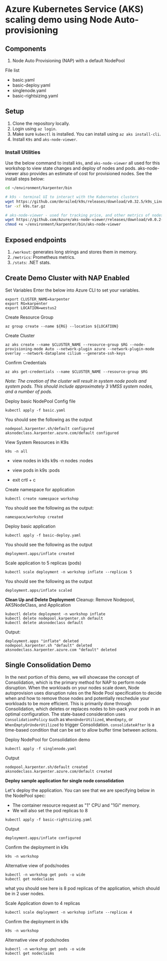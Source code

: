 # Azure Kubernetes Service (AKS) scaling demo using Node Auto-provisioning

## Components

1. Node Auto Provisioning (NAP) with a default NodePool

File list
- basic.yaml
- basic-deploy.yaml
- singlenode.yaml
- basic-rightsizing.yaml


## Setup

1. Clone the repository locally.
1. Login using `az login`.
1. Make sure `kubectl` is installed. You can install using `az aks install-cli`. 
1. Install `K9s` and `aks-node-viewer`. 


### Install Utilities

Use the below command to install `k9s`, and `aks-node-viewer` all used for this workshop to view state changes and deploy of nodes and pods. aks-node-viewer also provides an estimate of cost for provisioned nodes. See the install steps below:

```bash
cd ~/environment/karpenter/bin

# k9s - terminal UI to interact with the Kubernetes clusters
wget https://github.com/derailed/k9s/releases/download/v0.32.5/k9s_Linux_amd64.tar.gz -O ~/environment/karpenter/bin/k9s.tar.gz
tar -xf k9s.tar.gz

# aks-node-viewer - used for tracking price, and other metrics of nodes
wget https://github.com/Azure/aks-node-viewer/releases/download/v0.0.2-alpha/aks-node-viewer_Linux_x86_64 -O ~/environment/karpenter/bin/aks-node-viewer
chmod +x ~/environment/karpenter/bin/aks-node-viewer
```

## Exposed endpoints

1. `/workout`: generates long strings and stores them in memory.
1. `/metrics`: Prometheus metrics.
1. `/stats`: .NET stats.

## Create Demo Cluster with NAP Enabled

Set Variables
Enter the below into Azure CLI to set your variables.
```
export CLUSTER_NAME=karpenter
export RG=karpenter
export LOCATION=westus2
```

Create Resource Group

```
az group create --name ${RG} --location ${LOCATION}
```
Create Cluster
```
az aks create --name $CLUSTER_NAME --resource-group $RG --node-provisioning-mode Auto --network-plugin azure --network-plugin-mode overlay --network-dataplane cilium --generate-ssh-keys
```

Confirm Credentials
```
az aks get-credentials --name $CLUSTER_NAME --resource-group $RG 
```

_Note: The creation of the cluster will result in system node pools and system pods. This should include approximately 3 VMSS system nodes, and a number of pods._

Deploy basic NodePool Config file
```
kubectl apply -f basic.yaml
```

You should see the following as the output
```
nodepool.karpenter.sh/default configured
aksnodeclass.karpenter.azure.com/default configured
```

View System Resources in K9s
```
k9s -n all
```

- view nodes in k9s
k9s -n nodes
:nodes

- view pods in k9s
:pods

- exit
crtl + c

Create namespace for application
```
kubectl create namespace workshop
```

You should see the following as the output:
```
namespace/workshop created
```

Deploy basic application 
```
kubectl apply -f basic-deploy.yaml
```
You should see the following as the output
```
deployment.apps/inflate created
```

Scale application to 5 replicas (pods)
```
kubectl scale deployment -n workshop inflate --replicas 5
```
You should see the following as the output
```
deployment.apps/inflate scaled
```

**Clean Up and Delete Deployment**
Cleanup: Remove Nodepool, AKSNodeClass, and Application

```
kubectl delete deployment -n workshop inflate
kubectl delete nodepool.karpenter.sh default
kubectl delete aksnodeclass default
```

Output: 
```
deployment.apps "inflate" deleted
nodepool.karpenter.sh "default" deleted
aksnodeclass.karpenter.azure.com "default" deleted
```


## Single Consolidation Demo 
In the next portion of this demo, we will showcase the concept of Consolidation, which is the primary method for NAP to perform node disruption. When the workloads on your nodes scale down, Node autoprovision uses disruption rules on the Node Pool specification to decide when and how to remove those nodes and potentially reschedule your workloads to be more efficient. This is primarily done through Consolidation, which deletes or replaces nodes to bin-pack your pods in an optimal configuration. The state-based consideration uses `ConsolidationPolicy` such as `WhenUnderUtilized`, `WhenEmpty`, or `WhenEmptyOrUnderUtilized` to trigger Consolidation. `consolidateAfter` is a time-based condition that can be set to allow buffer time between actions.

Deploy NodePool for Consolidation demo
```
kubectl apply -f singlenode.yaml
```

Output
```
nodepool.karpenter.sh/default created
aksnodeclass.karpenter.azure.com/default created
```

**Deploy sample application for single node consolidation**

Let's deploy the application. You can see that we are specifying below in the NodePool spec:
- The container resource request as "1" CPU and "1Gi" memory.
- We will also set the pod replicas to 8

```
kubectl apply -f basic-rightsizing.yaml
```

Output
```
deployment.apps/inflate configured
```


Confirm the deployment in k9s
```
k9s -n workshop
```

Alternative view of pods/nodes
```
kubectl -n workshop get pods -o wide
kubectl get nodeclaims
```

what you should see here is 8 pod replicas of the application, which should be in 2 user nodes.



Scale Application down to 4 replicas
```
kubectl scale deployment -n workshop inflate --replicas 4
```

Confirm the deployment in k9s
```
k9s -n workshop
```

Alternative view of pods/nodes
```
kubectl -n workshop get pods -o wide
kubectl get nodeclaims
